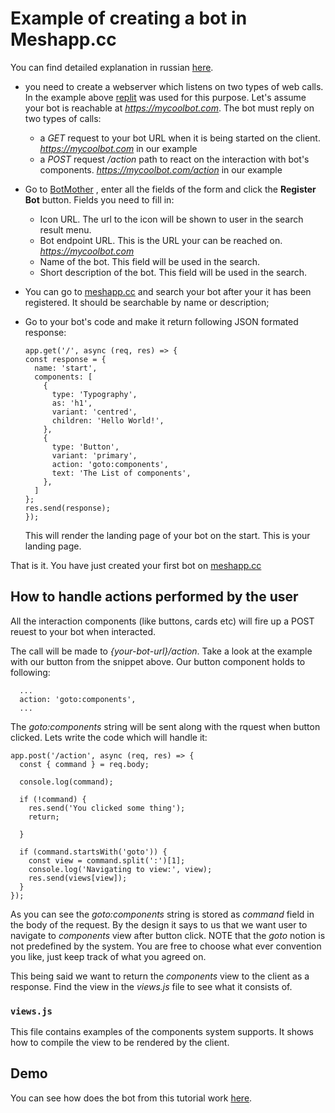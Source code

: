 # Example of creating a bot in Meshapp.cc

You can find detailed explanation in russian [here](https://project6351618.tilda.ws/).

- you need to create a webserver which listens on two types of web calls. In the example above [replit](https://replit.com/) was used for this purpose. Let's assume your bot is reachable at *https://mycoolbot.com*. The bot must reply on two types of calls:
  - a *GET* request to your bot URL when it is being started on the client. *https://mycoolbot.com* in our example
  - a *POST* request */action* path to react on the interaction with bot's components. *https://mycoolbot.com/action* in our example

- Go to [BotMother](https://meshapp.cc/application/1cfb4c3d516049_dashboard_generated_id)  , enter all the fields of the form and click the **Register Bot** button. Fields you need to fill in:
  - Icon URL. The url to the icon will be shown to user in the search result menu.
  - Bot endpoint URL. This is the URL your can be reached on. *https://mycoolbot.com*
  - Name of the bot. This field will be used in the search.
  - Short description of the bot. This field will be used in the search.
- You can go to [meshapp.cc](https://meshapp.cc/) and search your bot after your it has been registered. It should be searchable by name or description;
- Go to your bot's code and make it return following JSON formated response:
  ```
  app.get('/', async (req, res) => {
  const response = {
    name: 'start',
    components: [
      {
        type: 'Typography',
        as: 'h1',
        variant: 'centred',
        children: 'Hello World!',
      },
      {
        type: 'Button',
        variant: 'primary',
        action: 'goto:components',
        text: 'The List of components',
      },
    ]
  };
  res.send(response);
  });
  ```
  This will render the landing page of your bot on the start. This is your landing page.

That is it. You have just created your first bot on [meshapp.cc](https://meshapp.cc/)

## How to handle actions performed by the user

All the interaction components (like buttons, cards etc) will fire up a POST reuest to your bot when interacted.

The call will be made to *{your-bot-url}/action*. Take a look at the example with our button from the snippet above. Our button component holds to following: 
```
  ...
  action: 'goto:components',
  ...
```

The *goto:components* string will be sent along with the rquest when button clicked. Lets write the code which will handle it:

```
app.post('/action', async (req, res) => {
  const { command } = req.body;

  console.log(command);

  if (!command) {
    res.send('You clicked some thing');
    return;

  }

  if (command.startsWith('goto')) {
    const view = command.split(':')[1];
    console.log('Navigating to view:', view);
    res.send(views[view]);
  }
});
```

As you can see the *goto:components* string is stored as *command* field in the body of the request. By the design it says to us that we want user to navigate to *components* view after button click.  NOTE that the *goto* notion is not predefined by the system. You are free to choose what ever convention you like, just keep track of what you agreed on.

This being said we want to return the *components* view to the client as a response. Find the view in the *views.js* file to see what it consists of. 

### `views.js`

This file contains examples of the components system supports. It shows how to compile the view to be rendered by the client.

 

## Demo

You can see how does the bot from this tutorial work [here](https://meshapp.cc/application/7684233000).